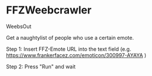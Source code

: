 # FFZWeebcrawler
WeebsOut

Get a naughtylist of people who use a certain emote.

Step 1: Insert FFZ-Emote URL into the text field (e.g. https://www.frankerfacez.com/emoticon/300997-AYAYA )

Step 2: Press "Run" and wait
